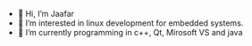 - 👋 Hi, I’m Jaafar 
- 👀 I’m interested in linux development for embedded systems.
- 🌱 I’m currently programming in c++, Qt, Mirosoft VS and java


<!---
jaafarkh/jaafarkh is a ✨ special ✨ repository because its `README.md` (this file) appears on your GitHub profile.
You can click the Preview link to take a look at your changes.
--->
